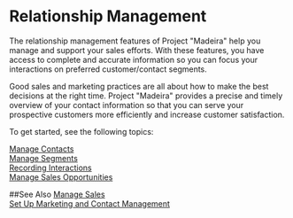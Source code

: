 <properties
                pageTitle="Relationship Management | Project “Madeira”" 
                description="Describes relationship management in Project “Madeira”" 
                services="project-madeira" 
                documentationCenter=""
                authors="jswymer"
/>
<tags
    ms.service="project-madeira"
    ms.topic="article"
    ms.devlang="na"
    ms.tgt_pltfrm="na"
    ms.workload="Madeira"
    ms.date="05/12/2016"
    ms.author="jswymer" />

# Relationship Management
The relationship management features of Project "Madeira" help you manage and support your sales efforts. With these features, you have access to complete and accurate information so you can focus your interactions on preferred customer/contact segments.

Good sales and marketing practices are all about how to make the best decisions at the right time. Project "Madeira" provides a precise and timely overview of your contact information so that you can serve your prospective customers more efficiently and increase customer satisfaction.

To get started, see the following topics:

[Manage Contacts](marketing-contacts.md)  
[Manage Segments](marketing-segments.md)  
[Recording Interactions](marketing-interactions.md)  
[Manage Sales Opportunities](marketing-manage-sales-opportunities.md)

##See Also
[Manage Sales](sales-manage-sales.md)  
[Set Up Marketing and Contact Management](marketing-setup-marketing.md)
